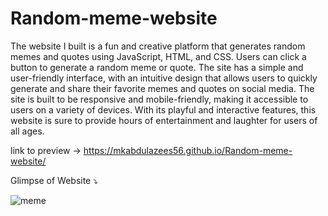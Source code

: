 # Random-meme-website

The website I built is a fun and creative platform that generates random memes and quotes using JavaScript, HTML, and CSS. Users can click a button to generate a random meme or quote. The site has a simple and user-friendly interface, with an intuitive design that allows users to quickly generate and share their favorite memes and quotes on social media. The site is built to be responsive and mobile-friendly, making it accessible to users on a variety of devices. With its playful and interactive features, this website is sure to provide hours of entertainment and laughter for users of all ages.

link to preview -> https://mkabdulazees56.github.io/Random-meme-website/

Glimpse of Website ⤵️

![meme](https://user-images.githubusercontent.com/115166340/231714016-76b5fcfc-d4f5-4d8e-904d-08fbef5e500b.gif)

